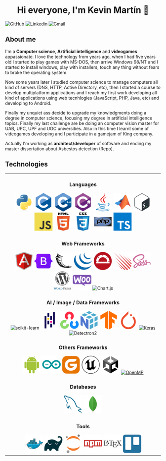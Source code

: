 <h1 align="center">
  <b>Hi everyone, I'm Kevin Martín 🌱</b>
</h1>
<a href="https://github.com/kevinmf94/" target="_blank"> <img alt="GitHub" title="Kevinmf94" src=https://img.shields.io/badge/-Github-black?style=flat&logo=github></a> 
<a href="https://www.linkedin.com/in/kevin-martin-fern%C3%A1ndez-44b5196a/" target="_blank"> <img alt="Linkedin" title="kevinmf94" src=https://img.shields.io/badge/-LinkedIn-blue?style=flat&logo=Linkedin&logoColor=white></a>
<a href="mailto:kevinmf94@gmail.com" target="_blank"> <img alt="Gmail" title="kevinmf94@gmail.com" src=https://img.shields.io/badge/-Gmail-d14836?style=flat&logo=Gmail&logoColor=white></a>


## About me
I'm a <b>Computer science</b>, <b>Artificial intelligence</b> and <b>videogames</b> appassionate. I love the technology from years ago, when I had five years old I started to play games with MS-DOS, then arrive Windows 98/NT and I started to install windows, play with installers, touch any thing without fears to broke the operating system.

Now some years later I studied computer science to manage computers all kind of servers (DNS, HTTP, Active Directory, etc), then I started a course to develop multiplatform applications and I reach my first work developing all kind of applications using web tecnhlogies (JavaScript, PHP, Java, etc) and developing to Android. 

Finally my unquiet ass decide to upgrade my knowledgments doing a degree in computer science, focusing my degree in artificial intelligence topics. Finally my last challenge are be doing an computer vision master for UAB, UPC, UPF and UOC universities. Also in this time I learnt some of videogames developing and I participate in a gamejam of King company.

Actually I'm working as <b>architect/developer</b> of software and ending my master dissertation about Asbestos detection (Repo). 

## Technologies
<table align="center">
    <tr>
        <td valign="top" align="center">
            <h3 align="center"> Languages </h3>  
            <div align="center">  
                <img src="https://raw.githubusercontent.com/devicons/devicon/master/icons/python/python-original.svg" height=60/>
                <img src="https://raw.githubusercontent.com/devicons/devicon/master/icons/c/c-original.svg" alt="C" title="C" height=60/>
                <img src="https://raw.githubusercontent.com/devicons/devicon/master/icons/cplusplus/cplusplus-original.svg" alt="C++" title="C++" height=60/>
                <img src="https://raw.githubusercontent.com/devicons/devicon/7a4ca8aa871d6dca81691e018d31eed89cb70a76/icons/csharp/csharp-original.svg" alt="C#" title="C#" height=60/>
                <img src="https://raw.githubusercontent.com/devicons/devicon/master/icons/java/java-original.svg" alt="Java" title ="Java" height=60/>
                <img src="https://raw.githubusercontent.com/devicons/devicon/7a4ca8aa871d6dca81691e018d31eed89cb70a76/icons/matlab/matlab-original.svg" alt="MATLAB" title="MATLAB" height=60/>
                <img src="https://raw.githubusercontent.com/devicons/devicon/7a4ca8aa871d6dca81691e018d31eed89cb70a76/icons/bash/bash-original.svg" alt="Bash" title="GNU Bash" height=60/>
                <img src="https://raw.githubusercontent.com/devicons/devicon/master/icons/javascript/javascript-original.svg" alt="JavaScript" title="JavaScript" height=60/>
                <img src="https://raw.githubusercontent.com/devicons/devicon/master/icons/html5/html5-original-wordmark.svg" alt="HTML5" title="HTML5" height="60"/>
                <img src="https://raw.githubusercontent.com/devicons/devicon/master/icons/css3/css3-original-wordmark.svg" alt="CSS3" title="CSS3" height=60/>
                <img src="https://raw.githubusercontent.com/devicons/devicon/7a4ca8aa871d6dca81691e018d31eed89cb70a76/icons/php/php-original.svg" alt="PHP" title="PHP" height=60/>
                <img src="https://github.com/devicons/devicon/raw/master/icons/typescript/typescript-original.svg" alt="TypeScript" title="TypeScript" height=60/>
            </div>
        </td>
    </tr>
    <tr>
        <td valign="top" align="center">
            <h3 align="center"> Web Frameworks </h3>  
            <div align="center">  
                <img title="AngularJS" src="https://raw.githubusercontent.com/devicons/devicon/master/icons/angularjs/angularjs-original.svg" height=60/>
                <img title="Boostrap" src="https://github.com/devicons/devicon/raw/master/icons/bootstrap/bootstrap-original.svg" height=60/>
                <img title="Flask" src="https://github.com/devicons/devicon/raw/master/icons/flask/flask-original.svg" height=60/>
                <img title="JQuery" src="https://github.com/devicons/devicon/raw/master/icons/jquery/jquery-original.svg" height=60/>
                <img title="Protractor" src="https://github.com/devicons/devicon/raw/master/icons/protractor/protractor-plain.svg" height=60/>
                <img title="Meteor" src="https://github.com/devicons/devicon/raw/master/icons/meteor/meteor-original.svg" height=60/>
                <img title="Sass" src="https://github.com/devicons/devicon/raw/master/icons/sass/sass-original.svg" height=60/>
                <img title="Wordpress" src="https://github.com/devicons/devicon/raw/master/icons/wordpress/wordpress-original.svg" height=60/>
                <img title="Woocomerce" src="https://github.com/devicons/devicon/raw/master/icons/woocommerce/woocommerce-original.svg" height=60/>
                <img alt="Chart.js" title="Chart.js" src="https://camo.githubusercontent.com/5ef323398644d0544cbf5284d118cd027594a32f1ad973d13667f169d245e382/68747470733a2f2f70726f66696c696e61746f722e7269736861762e6465762f736b696c6c732d6173736574732f6c6f676f2d7469746c652e737667" height=60/>
            </div>
        </td>
    </tr>
    <tr>
        <td valign="top" align="center">
            <h3 align="center"> AI / Image / Data Frameworks </h3>  
            <div align="center">
                <img alt="scikit-learn" title="scikit-learn" src="https://upload.wikimedia.org/wikipedia/commons/0/05/Scikit_learn_logo_small.svg" height=45>
                <img title="Pandas" src="https://github.com/devicons/devicon/raw/master/icons/pandas/pandas-original.svg" height=60/>
                <img title="OpenCV" src="https://github.com/devicons/devicon/raw/master/icons/opencv/opencv-original.svg" height=60/>
                <img title="NumPy" src="https://github.com/devicons/devicon/raw/master/icons/numpy/numpy-original.svg" height=60/>
                <img title="TensorFlow" src="https://github.com/devicons/devicon/raw/master/icons/tensorflow/tensorflow-original.svg" height=60/>
                <img title="PyTorch" src="https://github.com/devicons/devicon/raw/master/icons/pytorch/pytorch-original.svg" height=60/>
                <a href="https://keras.io/"><img alt="Keras" title="Keras" src="https://upload.wikimedia.org/wikipedia/commons/a/ae/Keras_logo.svg" height=45></a>
                <img title="Detectron2" src="https://github.com/facebookresearch/detectron2/raw/main/.github/Detectron2-Logo-Horz.svg" height="40"/>
            </div>
        </td>
    </tr>
    <tr>
        <td valign="top" align="center">
            <h3 align="center"> Others Frameworks </h3>  
            <div align="center">  
                <img title="Android" src="https://raw.githubusercontent.com/devicons/devicon/master/icons/android/android-original.svg" height=60/>
                <img title="Arduino" src="https://github.com/devicons/devicon/raw/master/icons/arduino/arduino-original.svg" height=60/>
                <img title="Gatling" src="https://github.com/devicons/devicon/raw/master/icons/gatling/gatling-plain.svg" height=60/>
                <img title="Unreal" src="https://github.com/devicons/devicon/raw/master/icons/unrealengine/unrealengine-original.svg" height=60/>
                <img title="Unity" src="https://github.com/devicons/devicon/raw/master/icons/unity/unity-original.svg" height=60/>
                <a href="https://www.openmp.org/" target="_blank"> <img src="https://upload.wikimedia.org/wikipedia/commons/e/eb/OpenMP_logo.png" alt="OpenMP" title="OpenMP" height=40/></a>
            </div>
        </td>
    </tr>
    <tr>
        <td valign="top" align="center">
            <h3 align="center"> Databases </h3>  
            <div align="center">  
                <img title="MySQL" src="https://github.com/devicons/devicon/raw/master/icons/mysql/mysql-original.svg" height=60/>
                <img title="MongoDB" src="https://github.com/devicons/devicon/raw/master/icons/mongodb/mongodb-original.svg" height=60/>
            </div>
        </td>
    </tr>
    <tr>
        <td valign="top" align="center">
            <h3 align="center"> Tools </h3>  
            <div align="center">  
                <img src="https://github.com/devicons/devicon/raw/master/icons/docker/docker-original.svg" height=60/>
                <img src="https://github.com/devicons/devicon/raw/master/icons/gradle/gradle-plain.svg" height=60/>
                <img src="https://github.com/devicons/devicon/raw/master/icons/jupyter/jupyter-original.svg" height=60/>
                <img src="https://github.com/devicons/devicon/raw/master/icons/npm/npm-original-wordmark.svg" height=60/>
                <img src="https://github.com/devicons/devicon/raw/master/icons/latex/latex-original.svg" height=60/>
                <img src="https://github.com/devicons/devicon/raw/master/icons/trello/trello-plain.svg" height=60/>
            </div>
        </td>
    </tr>
</table>

<!--
**kevinmf94/kevinmf94** is a ✨ _special_ ✨ repository because its `README.md` (this file) appears on your GitHub profile.

Here are some ideas to get you started:

- 🔭 I’m currently working on ...
- 🌱 I’m currently learning ...
- 👯 I’m looking to collaborate on ...
- 🤔 I’m looking for help with ...
- 💬 Ask me about ...
- 📫 How to reach me: ...
- 😄 Pronouns: ...
- ⚡ Fun fact: ...
-->
